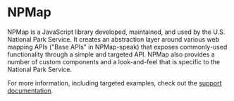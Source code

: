 # NPMap

NPMap is a JavaScript library developed, maintained, and used by the U.S. National Park Service. It creates an abstraction layer around various web mapping APIs ("Base APIs" in NPMap-speak) that exposes commonly-used functionality through a simple and targeted API. NPMap also provides a number of custom components and a look-and-feel that is specific to the National Park Service.

For more information, including targeted examples, check out the [support documentation](http://www.nps.gov/npmap/support).